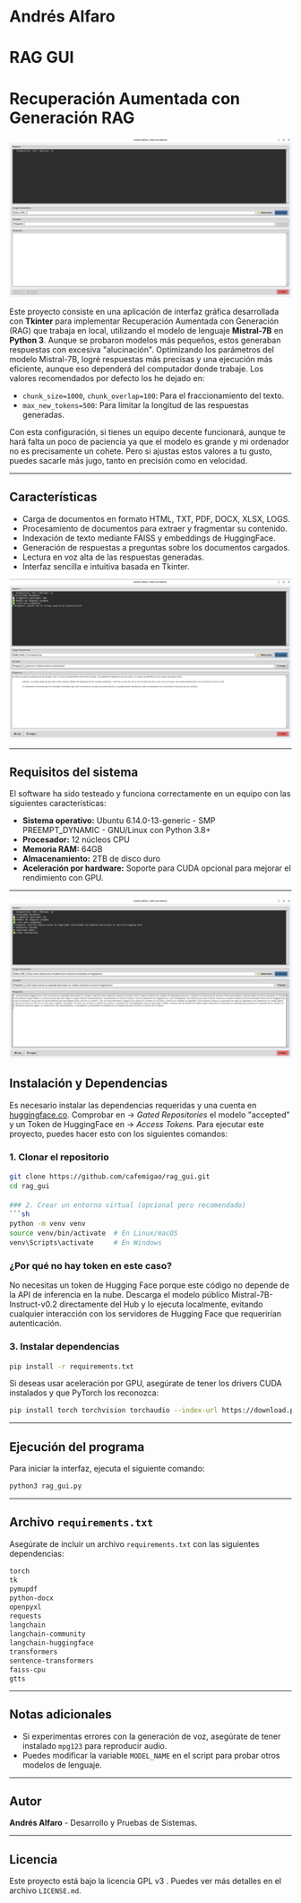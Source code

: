 # Andrés Alfaro
# RAG GUI 
# Recuperación Aumentada con Generación RAG

![Interfaz principal de RAG GUI](https://raw.githubusercontent.com/cafemigao/rag_gui/main/rag_gui-.png)

Este proyecto consiste en una aplicación de interfaz gráfica desarrollada con **Tkinter** para implementar Recuperación Aumentada con Generación (RAG) que trabaja en local, utilizando el modelo de lenguaje **Mistral-7B** en **Python 3**. Aunque se probaron modelos más pequeños, estos generaban respuestas con excesiva "alucinación". Optimizando los parámetros del modelo Mistral-7B, logré respuestas más precisas y una ejecución más eficiente, aunque eso dependerá del computador donde trabaje. Los valores recomendados por defecto los he dejado en:

- `chunk_size=1000`, `chunk_overlap=100`: Para el fraccionamiento del texto.
- `max_new_tokens=500`: Para limitar la longitud de las respuestas generadas.

Con esta configuración, si tienes un equipo decente funcionará, aunque te hará falta un poco de paciencia ya que el modelo es grande y mi ordenador no es precisamente un cohete. Pero si ajustas estos valores a tu gusto, puedes sacarle más jugo, tanto en precisión como en velocidad.


---

## Características
- Carga de documentos en formato HTML, TXT, PDF, DOCX, XLSX, LOGS.
- Procesamiento de documentos para extraer y fragmentar su contenido.
- Indexación de texto mediante FAISS y embeddings de HuggingFace.
- Generación de respuestas a preguntas sobre los documentos cargados.
- Lectura en voz alta de las respuestas generadas.
- Interfaz sencilla e intuitiva basada en Tkinter.

![Procesamiento de un archivo de log](https://raw.githubusercontent.com/cafemigao/rag_gui/main/rag_gui-log.png)

---

## Requisitos del sistema
El software ha sido testeado y funciona correctamente en un equipo con las siguientes características:
- **Sistema operativo:** Ubuntu 6.14.0-13-generic - SMP PREEMPT_DYNAMIC - GNU/Linux con Python 3.8+
- **Procesador:** 12 núcleos CPU
- **Memoria RAM:** 64GB
- **Almacenamiento:** 2TB de disco duro
- **Aceleración por hardware:** Soporte para CUDA opcional para mejorar el rendimiento con GPU.

---

![Interfaz principal de RAG GUI](https://raw.githubusercontent.com/cafemigao/rag_gui/main/rag_gui-respuesta.png)

## Instalación y Dependencias
Es necesario instalar las dependencias requeridas y una cuenta en [huggingface.co](https://huggingface.co/). Comprobar en -> *Gated Repositories* el modelo "accepted" y un Token de HuggingFace en -> *Access Tokens*. Para ejecutar este proyecto, puedes hacer esto con los siguientes comandos:

### 1. Clonar el repositorio
```sh
git clone https://github.com/cafemigao/rag_gui.git
cd rag_gui

### 2. Crear un entorno virtual (opcional pero recomendado)
```sh
python -m venv venv
source venv/bin/activate  # En Linux/macOS
venv\Scripts\activate     # En Windows
```
### ¿Por qué no hay token en este caso?
No necesitas un token de Hugging Face porque este código no depende de la API de inferencia en la nube. Descarga el modelo público Mistral-7B-Instruct-v0.2 directamente del Hub y lo ejecuta localmente, evitando cualquier interacción con los servidores de Hugging Face que requerirían autenticación.

### 3. Instalar dependencias
```sh
pip install -r requirements.txt
```

Si deseas usar aceleración por GPU, asegúrate de tener los drivers CUDA instalados y que PyTorch los reconozca:
```sh
pip install torch torchvision torchaudio --index-url https://download.pytorch.org/whl/cu118
```

---

## Ejecución del programa
Para iniciar la interfaz, ejecuta el siguiente comando:
```sh
python3 rag_gui.py
```

---

## Archivo `requirements.txt`
Asegúrate de incluir un archivo `requirements.txt` con las siguientes dependencias:
```
torch
tk
pymupdf
python-docx
openpyxl
requests
langchain
langchain-community
langchain-huggingface
transformers
sentence-transformers
faiss-cpu
gtts
```
---

## Notas adicionales
- Si experimentas errores con la generación de voz, asegúrate de tener instalado `mpg123` para reproducir audio.
- Puedes modificar la variable `MODEL_NAME` en el script para probar otros modelos de lenguaje.

---

## Autor
**Andrés Alfaro** - Desarrollo y Pruebas de Sistemas.

---

## Licencia
Este proyecto está bajo la licencia GPL v3 . Puedes ver más detalles en el archivo `LICENSE.md`.


